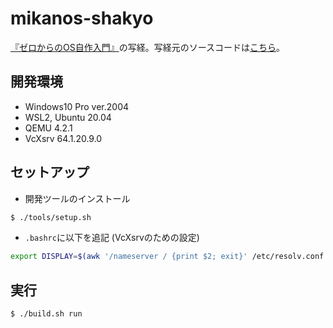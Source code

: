 # mikanos-shakyo

[『ゼロからのOS自作入門』](https://zero.osdev.jp/)の写経。写経元のソースコードは[こちら](https://github.com/uchan-nos/mikanos)。  

## 開発環境

- Windows10 Pro ver.2004
- WSL2, Ubuntu 20.04
- QEMU 4.2.1
- VcXsrv 64.1.20.9.0

## セットアップ

- 開発ツールのインストール

```bash
$ ./tools/setup.sh
```

- ``.bashrc``に以下を追記 (VcXsrvのための設定)

```bash
export DISPLAY=$(awk '/nameserver / {print $2; exit}' /etc/resolv.conf 2>/dev/null):0
```

## 実行

```bash
$ ./build.sh run
```
